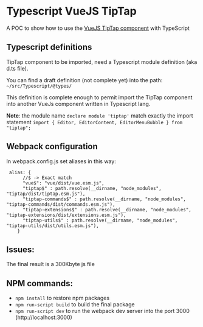 # Typescript VueJS TipTap
A POC to show how to use the [VueJS TipTap component](https://github.com/vuejs/vue) with TypeScript

## Typescript definitions
TipTap component to be imported, need a Typescript module definition (aka d.ts file).

You can find a draft definition (not complete yet) into the path: `~/src/Typescript/@types/`

This definition is complete enough to permit import the TipTap component into another VueJs component written in Typescript lang.

**Note**: the module name `declare module 'tiptap'` match exactly the import statement `import { Editor, EditorContent, EditorMenuBubble } from "tiptap";`

## Webpack configuration
In webpack.config.js set aliases in this way:

```
 alias: {
      //$ -> Exact match
      "vue$": "vue/dist/vue.esm.js",
      "tiptap$" : path.resolve(__dirname, "node_modules", "tiptap/dist/tiptap.esm.js"),
      "tiptap-commands$" : path.resolve(__dirname, "node_modules", "tiptap-commands/dist/commands.esm.js"),
      "tiptap-extensions$" : path.resolve(__dirname, "node_modules", "tiptap-extensions/dist/extensions.esm.js"),
      "tiptap-utils$" : path.resolve(__dirname, "node_modules", "tiptap-utils/dist/utils.esm.js"),
    }
```    

## Issues:

The final result is a 300Kbyte js file


## NPM commands:

- `npm install` to restore npm packages
- `npm run-script build` to build the final package
- `npm run-script dev` to run the webpack dev server into the port 3000 (http://localhost:3000)